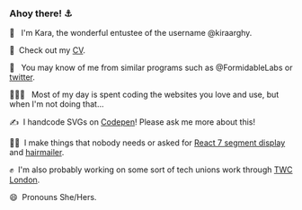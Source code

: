 ### Ahoy there! ⚓️

🥳 &nbsp;&nbsp;I'm Kara, the wonderful entustee of the username @kiraarghy.

📄&nbsp;&nbsp;Check out my [CV](https://github.com/kiraarghy/cv/blob/master/README.md).

🎥 &nbsp;&nbsp;You may know of me from similar programs such as @FormidableLabs or [twitter](https://twitter.com/KiraArghy).

👩🏻‍💻 &nbsp;&nbsp;Most of my day is spent coding the websites you love and use, but when I'm not doing that...

✍️&nbsp;&nbsp;I handcode SVGs on [Codepen](https://codepen.io/collection/AZvEzJ)! Please ask me more about this!

🤷‍♀️&nbsp;&nbsp;I make things that nobody needs or asked for [React 7 segment display](https://codesandbox.io/s/sevensegmentexample-wcpg2) and [hairmailer](https://github.com/kiraarghy/hairMailer).

✊&nbsp;&nbsp;I'm also probably working on some sort of tech unions work through [TWC London](https://twitter.com/TechWorkersLDN).

😄&nbsp;&nbsp;Pronouns She/Hers.
